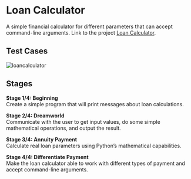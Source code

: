 # Loan Calculator
A simple financial calculator for different parameters that can accept command-line arguments. 
Link to the project [Loan Calculator](https://hyperskill.org/projects/90).

## Test Cases
![loancalculator](https://user-images.githubusercontent.com/63540951/99353900-06610280-28d8-11eb-9d9b-3eab13e3f8b0.gif)

## Stages
**Stage 1/4: Beginning**\
Create a simple program that will print messages about loan calculations.

**Stage 2/4: Dreamworld**\
Communicate with the user to get input values, do some simple mathematical operations, and output the result.

**Stage 3/4: Annuity Payment**\
Calculate real loan parameters using Python’s mathematical capabilities.

**Stage 4/4: Differentiate Payment**\
Make the loan calculator able to work with different types of payment and accept command-line arguments.
